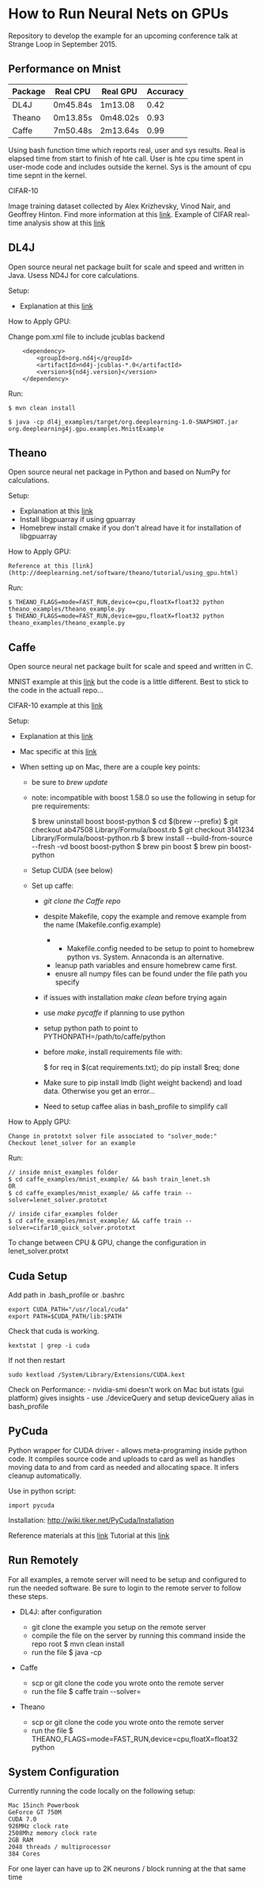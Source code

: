 How to Run Neural Nets on GPUs
==================

Repository to develop the example for an upcoming conference talk at Strange Loop in September 2015.


## Performance on Mnist

| **Package** | **Real CPU** | **Real GPU** | **Accuracy** |
|-------------|--------------|--------------|--------------|
| DL4J        | 0m45.84s     | 1m13.08      | 0.42         | 
| Theano      | 0m13.85s     | 0m48.02s     | 0.93         | - printing is slowing it down
| Caffe       | 7m50.48s     | 2m13.64s     | 0.99         |


Using bash function time which reports real, user and sys results. Real is elapsed time from start to finish of hte call. User is hte cpu time spent in user-mode code and includes outside the kernel. Sys is the amount of cpu time sepnt in the kernel.

CIFAR-10

Image training dataset collected by Alex Krizhevsky, Vinod Nair, and Geoffrey Hinton. Find more information at this [link](http://www.cs.toronto.edu/~kriz/cifar.html). Example of CIFAR real-time analysis show at this [link](https://cs.stanford.edu/people/karpathy/convnetjs/demo/cifar10.html)

DL4J
--------
Open source neural net package built for scale and speed and written in Java. Usess ND4J for core calculations.

Setup:
- Explanation at this [link](http://nd4j.org/getstarted.html)

How to Apply GPU:

Change pom.xml file to include jcublas backend

        <dependency>
            <groupId>org.nd4j</groupId>
            <artifactId>nd4j-jcublas-*.0</artifactId>
            <version>${nd4j.version}</version>
        </dependency>


Run:
    
    $ mvn clean install

    $ java -cp dl4j_examples/target/org.deeplearning-1.0-SNAPSHOT.jar org.deeplearning4j.gpu.examples.MnistExample


Theano
--------
Open source neural net package in Python and based on NumPy for calculations.

Setup:
- Explanation at this [link](http://deeplearning.net/software/theano/install.html)
- Install libgpuarray if using gpuarray
- Homebrew install cmake if you don't alread have it for installation of libgpuarray

How to Apply GPU:

    Reference at this [link](http://deeplearning.net/software/theano/tutorial/using_gpu.html)

Run:

    $ THEANO_FLAGS=mode=FAST_RUN,device=cpu,floatX=float32 python theano_examples/theano_example.py 
    $ THEANO_FLAGS=mode=FAST_RUN,device=gpu,floatX=float32 python theano_examples/theano_example.py 


Caffe
--------
Open source neural net package built for scale and speed and written in C.

MNIST example at this [link](http://caffe.berkeleyvision.org/gathered/examples/mnist.html) but the code is a little different. Best to stick to the code in the actuall repo...    


CIFAR-10 example at this [link](http://caffe.berkeleyvision.org/gathered/examples/cifar10.html) 

   
Setup:   
- Explanation at this [link](http://caffe.berkeleyvision.org/installation.html)
- Mac specific at this [link](http://caffe.berkeleyvision.org/install_osx.html)

- When setting up on Mac, there are a couple key points:
	- be sure to *brew update*
	- note: incompatible with boost 1.58.0 so use the following in setup for pre requirements:
	
		$ brew uninstall boost boost-python
		$ cd $(brew --prefix)
		$ git checkout ab47508 Library/Formula/boost.rb
		$ git checkout 3141234 Library/Formula/boost-python.rb
		$ brew install --build-from-source --fresh -vd boost boost-python
		$ brew pin boost
		$ brew pin boost-python

	- Setup CUDA (see below)
	- Set up caffe:
		- *git clone the Caffe repo*
		- despite Makefile, copy the example and remove example from the name (Makefile.config.example)
			- - Makefile.config needed to be setup to point to homebrew python vs. System. Annaconda is an alternative.
			- leanup path variables and ensure homebrew came first.
			- enusre all numpy files can be found under the file path you specify
		- if issues with installation *make clean* before trying again
		- use *make pycaffe* if planning to use python
		- setup python path to point to PYTHONPATH=/path/to/caffe/python
 		- before *make*, install requirements file with:

			$ for req in $(cat requirements.txt); do pip install $req; done 	

 		- Make sure to pip install lmdb (light weight backend) and load data. Otherwise you get an error...
		- Need to setup caffee alias in bash_profile to simplify call

How to Apply GPU:

    Change in prototxt solver file associated to "solver_mode:"
    Checkout lenet_solver for an example

Run:

	// inside mnist_examples folder
	$ cd caffe_examples/mnist_example/ && bash train_lenet.sh
	OR
    $ cd caffe_examples/mnist_example/ && caffe train --solver=lenet_solver.prototxt 

	// inside cifar_examples folder
    $ cd caffe_examples/mnist_example/ && caffe train --solver=cifar10_quick_solver.prototxt 

To change between CPU & GPU, change the configuration in lenet_solver.protxt

Cuda Setup
--------
Add path in .bash_profile or .bashrc

    export CUDA_PATH="/usr/local/cuda"
    export PATH=$CUDA_PATH/lib:$PATH

Check that cuda is working. 
        
    kextstat | grep -i cuda

If not then restart

    sudo kextload /System/Library/Extensions/CUDA.kext

Check on Performance:
	- nvidia-smi doesn't work on Mac but istats (gui platform) gives insights 
	- use ./deviceQuery and setup deviceQuery alias in bash_profile 


PyCuda 
--------
Python wrapper for CUDA driver - allows meta-programing inside python code. It compiles source code and uploads to card as well as handles moving data to and from card as needed and allocating space. It infers cleanup automatically.

Use in python script:
	
	import pycuda

Installation:
	http://wiki.tiker.net/PyCuda/Installation

Reference materials at this [link](http://documen.tician.de/pycuda/)
Tutorial at this [link](http://documen.tician.de/pycuda/tutorial.html#transferring-data)

Run Remotely
--------

For all examples, a remote server will need to be setup and configured to run the needed software. Be sure to login to the remote server to follow these steps.

- DL4J: after configuration
	- git clone the example you setup on the remote server
	- compile the file on the server by running this command inside the repo root $ mvn clean install
	- run the file $ java -cp <jar file path> <class path>

- Caffe
	- scp or git clone the code you wrote onto the remote server 
	- run the file $ caffe train --solver=<solver prototxt file>

- Theano
	- scp or git clone the code you wrote onto the remote server 
	- run the file $ THEANO_FLAGS=mode=FAST_RUN,device=cpu,floatX=float32 python <file name>


System Configuration
--------

Currently running the code locally on the following setup:

    Mac 15inch Powerbook
    GeForce GT 750M
    CUDA 7.0
    926MHz clock rate
    2508Mhz memory clock rate
    2GB RAM
    2048 threads / multiprocessor
    384 Cores

For one layer can have up to 2K neurons / block running at the that same time


